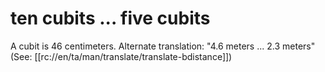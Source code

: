 # ten cubits ... five cubits

A cubit is 46 centimeters. Alternate translation: "4.6 meters ... 2.3 meters" (See: [[rc://en/ta/man/translate/translate-bdistance]])


